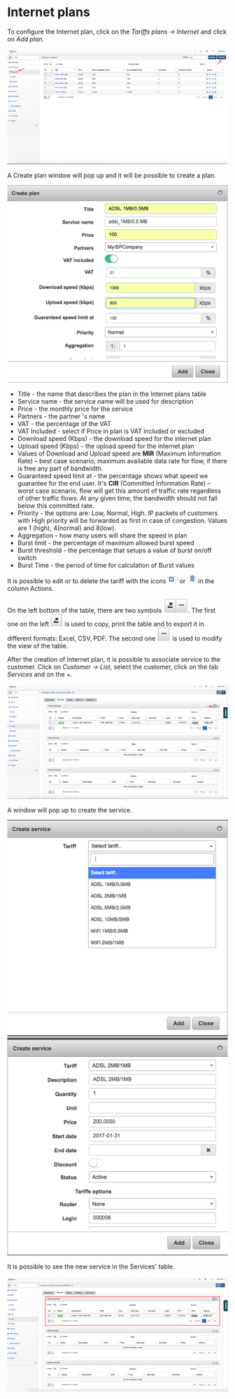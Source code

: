 Internet plans
==============

To configure the Internet plan, click on the _Tariffs plans → Internet_ and click on _Add plan._

![tariff_internet](tariff_internet.png)

A Create plan window will pop up and it will be possible to create a plan.

![create_plan_internet.png](create_plan_internet.png)

* Title - the name that describes the plan in the Internet plans table
* Service name - the service name will be used for description
* Price - the monthly price for the service
* Partners - the partner 's name
* VAT - the percentage of the VAT
* VAT Included - select if Price in plan is VAT included or excluded
* Download speed (Kbps) - the download speed for the internet plan
* Upload speed (Kbps) - the upload speed for the internet plan
* Values of Download and Upload speed are **MIR** (Maximum Information Rate) – best case scenario, maximum available data rate for flow, if there is free any part of bandwidth.
* Guaranteed speed limit at - the percentage shows what speed we guarantee for the end user. It's **CIR** (Committed Information Rate) – worst case scenario, flow will get this amount of traffic rate regardless of other traffic flows. At any given time, the bandwidth should not fall below this committed rate.
* Priority - the options are: Low, Normal, High. IP packets of customers with High priority will be forwarded as first in case of congestion. Values are 1 (high), 4(normal) and 8(low).
* Aggregation - how many users will share the speed in plan
* Burst limit - the percentage of maximum allowed burst speed
* Burst threshold - the percentage that setups a value of burst on/off switch
* Burst Time - the period of time for calculation of Burst values

It is possible to edit or to delete the tariff with the icons ![edit.png](edit.png) or ![delete.png](delete.png)in the column Actions.

On the left bottom of the table, there are two symbols ![symbolsbottomleft.png](symbolsbottomleft.png). The first one on the left ![esportaformati.png](esportaformati.png) is used to copy, print the table and to export it in different formats: Excel, CSV, PDF. The second one ![modifytheview.png](modifytheview.png) is used to modify the view of the table.

After the creation of Internet plan, it is possible to associate service to the customer. Click on _Customer → List_, select the customer, click on the tab _Services_ and on the +.

![add_plus_internet.png](add_plus_internet.png)

A window will pop up to create the service.

![create_service.png](create_service.png)
![create_service_adsl.png](create_service_adsl.png)

It is possible to see the new service in the Services' table.

![internetWIFI2MB_added.png](internetWIFI2MB_added.png)
